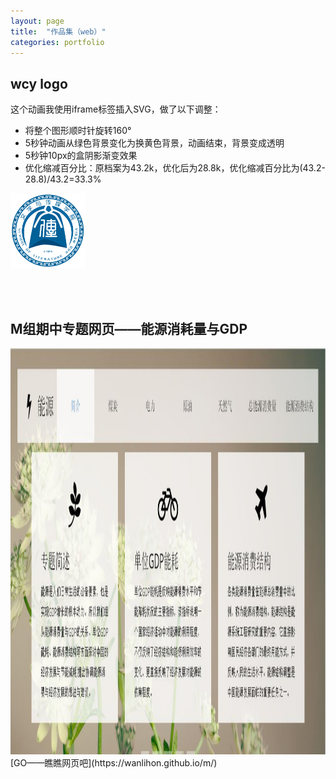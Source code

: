 ```yaml
---
layout: page
title:  "作品集（web）"
categories: portfolio
---
```



## wcy logo

这个动画我使用iframe标签插入SVG，做了以下调整：

- 将整个图形顺时针旋转160°
- 5秒钟动画从绿色背景变化为换黄色背景，动画结束，背景变成透明
- 5秒钟10px的盒阴影渐变效果
- 优化缩减百分比：原档案为43.2k，优化后为28.8k，优化缩减百分比为(43.2-28.8)/43.2=33.3%

<link rel="stylesheet" href="style.css" type="text/css">
<meta charset="UTF-8">
<img src="wcy_logo.svg" width="120" height="120" >
   

<br><br>
## M组期中专题网页——能源消耗量与GDP
<link rel="stylesheet" href="style.css" type="text/css">
<meta charset="UTF-8">
<img src="M组期中专题.jpg" width="750" height="650">
<br>[GO——瞧瞧网页吧](https://wanlihon.github.io/m/)

